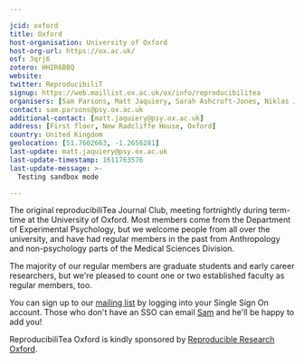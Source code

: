 ```yaml
---

jcid: oxford
title: Oxford
host-organisation: University of Oxford
host-org-url: https://ox.ac.uk/
osf: 3qrj6
zotero: HH2R6BBQ
website: 
twitter: ReproducibiliT
signup: https://web.maillist.ox.ac.uk/ox/info/reproducibilitea
organisers: [Sam Parsons, Matt Jaquiery, Sarah Ashcroft-Jones, Niklas Johannes, Olly Robertson, Dilrukshi Gamage]
contact: sam.parsons@psy.ox.ac.uk
additional-contact: [matt.jaquiery@psy.ox.ac.uk]
address: [First floor, New Radcliffe House, Oxford]
country: United Kingdom
geolocation: [51.7602663, -1.2656281]
last-update: matt.jaquiery@psy.ox.ac.uk
last-update-timestamp: 1611763576
last-update-message: >-
  Testing sandbox mode

---
```


The original reproducibiliTea Journal Club, meeting fortnightly during term-time at the University of Oxford. Most members come from the Department of Experimental Psychology, but we welcome people from all over the university, and have had regular members in the past from Anthropology and non-psychology parts of the Medical Sciences Division.

The majority of our regular members are graduate students and early career researchers, but we're pleased to count one or two established faculty as regular members, too.

You can sign up to our [mailing list](https://web.maillist.ox.ac.uk/ox/info/reproducibilitea) by logging into your Single Sign On account. Those who don't have an SSO can email [Sam](mailto:sam.parsons@psy.ox.ac.uk) and he'll be happy to add you!

ReproducibiliTea Oxford is kindly sponsored by [Reproducible Research Oxford](http://ox.ukrn.org/).
